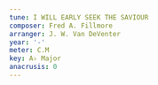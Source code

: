```yaml
---
tune: I WILL EARLY SEEK THE SAVIOUR
composer: Fred A. Fillmore
arranger: J. W. Van DeVenter
year: '-'
meter: C.M
key: A♭ Major
anacrusis: 0
---
```

